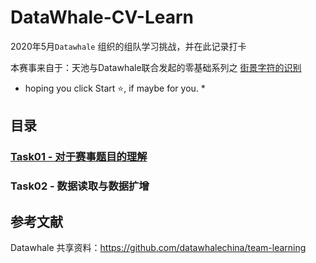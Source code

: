 # DataWhale-CV-Learn

2020年5月`Datawhale` 组织的组队学习挑战，并在此记录打卡

本赛事来自于：天池与Datawhale联合发起的零基础系列之 [街景字符的识别](https://tianchi.aliyun.com/competition/entrance/531795/introduction)

* hoping you click Start ⭐, if maybe for you. *

## 目录

### [Task01 - 对于赛事题目的理解](Task01-赛事题目的理解.ipynb)


### Task02 - 数据读取与数据扩增



## 参考文献

Datawhale 共享资料：https://github.com/datawhalechina/team-learning

